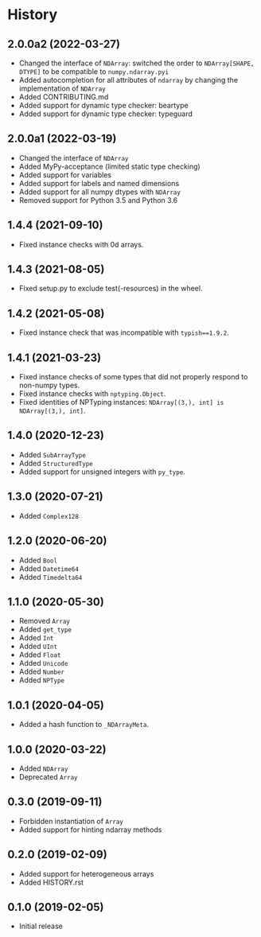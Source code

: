 # History

## 2.0.0a2 (2022-03-27)

- Changed the interface of `NDArray`: switched the order to `NDArray[SHAPE, DTYPE]` to be compatible to `numpy.ndarray.pyi`
- Added autocompletion for all attributes of `ndarray` by changing the implementation of `NDArray`
- Added CONTRIBUTING.md
- Added support for dynamic type checker: beartype
- Added support for dynamic type checker: typeguard

## 2.0.0a1 (2022-03-19)

- Changed the interface of `NDArray`
- Added MyPy-acceptance (limited static type checking)
- Added support for variables
- Added support for labels and named dimensions
- Added support for all numpy dtypes with `NDArray`
- Removed support for Python 3.5 and Python 3.6

## 1.4.4 (2021-09-10)

- Fixed instance checks with 0d arrays.

## 1.4.3 (2021-08-05)

- Fixed setup.py to exclude test(-resources) in the wheel.

## 1.4.2 (2021-05-08)

- Fixed instance check that was incompatible with `typish==1.9.2`.

## 1.4.1 (2021-03-23)

- Fixed instance checks of some types that did not properly respond to non-numpy types.
- Fixed instance checks with ``nptyping.Object``.
- Fixed identities of NPTyping instances: ``NDArray[(3,), int] is NDArray[(3,), int]``.

## 1.4.0 (2020-12-23)

- Added ``SubArrayType``
- Added ``StructuredType``
- Added support for unsigned integers with ``py_type``.

## 1.3.0 (2020-07-21)

- Added ``Complex128``

## 1.2.0 (2020-06-20)

- Added ``Bool``
- Added ``Datetime64``
- Added ``Timedelta64``

## 1.1.0 (2020-05-30)

- Removed ``Array``
- Added ``get_type``
- Added ``Int``
- Added ``UInt``
- Added ``Float``
- Added ``Unicode``
- Added ``Number``
- Added ``NPType``

## 1.0.1 (2020-04-05)

- Added a hash function to ``_NDArrayMeta``.

## 1.0.0 (2020-03-22)

- Added ``NDArray``
- Deprecated ``Array``

## 0.3.0 (2019-09-11)

- Forbidden instantiation of ``Array``
- Added support for hinting ndarray methods

## 0.2.0 (2019-02-09)

- Added support for heterogeneous arrays
- Added HISTORY.rst

## 0.1.0 (2019-02-05)

- Initial release
